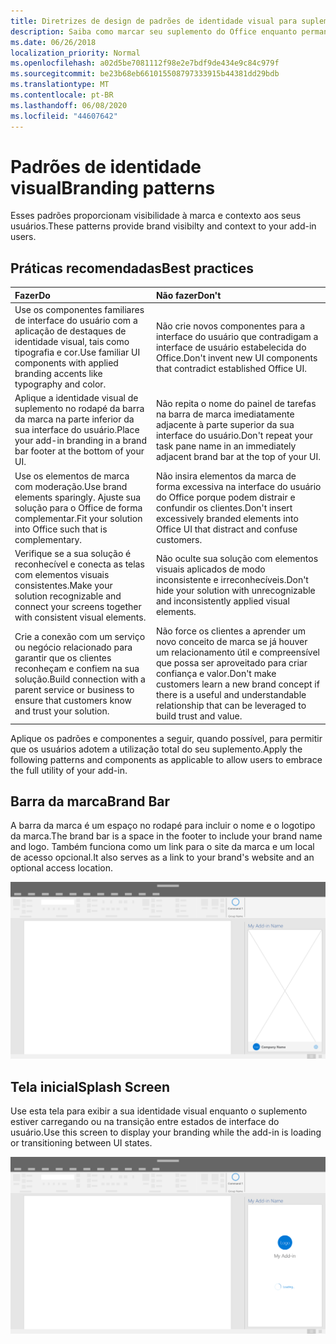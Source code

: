 ```yaml
---
title: Diretrizes de design de padrões de identidade visual para suplementos do Office
description: Saiba como marcar seu suplemento do Office enquanto permanece compatível com o design visual do Office.
ms.date: 06/26/2018
localization_priority: Normal
ms.openlocfilehash: a02d5be7081112f98e2e7bdf9de434e9c84c979f
ms.sourcegitcommit: be23b68eb661015508797333915b44381dd29bdb
ms.translationtype: MT
ms.contentlocale: pt-BR
ms.lasthandoff: 06/08/2020
ms.locfileid: "44607642"
---
```

# <a name="branding-patterns"></a><span data-ttu-id="6f209-103">Padrões de identidade visual</span><span class="sxs-lookup"><span data-stu-id="6f209-103">Branding patterns</span></span>

<span data-ttu-id="6f209-104">Esses padrões proporcionam visibilidade à marca e contexto aos seus usuários.</span><span class="sxs-lookup"><span data-stu-id="6f209-104">These patterns provide brand visibilty and context to your add-in users.</span></span> 

## <a name="best-practices"></a><span data-ttu-id="6f209-105">Práticas recomendadas</span><span class="sxs-lookup"><span data-stu-id="6f209-105">Best practices</span></span>

|<span data-ttu-id="6f209-106">Fazer</span><span class="sxs-lookup"><span data-stu-id="6f209-106">Do</span></span> |<span data-ttu-id="6f209-107">Não fazer</span><span class="sxs-lookup"><span data-stu-id="6f209-107">Don't</span></span>|
|:---- |:----|
| <span data-ttu-id="6f209-108">Use os componentes familiares de interface do usuário com a aplicação de destaques de identidade visual, tais como tipografia e cor.</span><span class="sxs-lookup"><span data-stu-id="6f209-108">Use familiar UI components with applied branding accents like typography and color.</span></span> | <span data-ttu-id="6f209-109">Não crie novos componentes para a interface do usuário que contradigam a interface de usuário estabelecida do Office.</span><span class="sxs-lookup"><span data-stu-id="6f209-109">Don't invent new UI components that contradict established Office UI.</span></span> | 
| <span data-ttu-id="6f209-110">Aplique a identidade visual de suplemento no rodapé da barra da marca na parte inferior da sua interface do usuário.</span><span class="sxs-lookup"><span data-stu-id="6f209-110">Place your add-in branding in a brand bar footer at the bottom of your UI.</span></span> | <span data-ttu-id="6f209-111">Não repita o nome do painel de tarefas na barra de marca imediatamente adjacente à parte superior da sua interface do usuário.</span><span class="sxs-lookup"><span data-stu-id="6f209-111">Don't repeat your task pane name in an immediately adjacent brand bar at the top of your UI.</span></span> |
| <span data-ttu-id="6f209-112">Use os elementos de marca com moderação.</span><span class="sxs-lookup"><span data-stu-id="6f209-112">Use brand elements sparingly.</span></span> <span data-ttu-id="6f209-113">Ajuste sua solução para o Office de forma complementar.</span><span class="sxs-lookup"><span data-stu-id="6f209-113">Fit your solution into Office such that is complementary.</span></span> | <span data-ttu-id="6f209-114">Não insira elementos da marca de forma excessiva na interface do usuário do Office porque podem distrair e confundir os clientes.</span><span class="sxs-lookup"><span data-stu-id="6f209-114">Don't insert excessively branded elements into Office UI that distract and confuse customers.</span></span> |
| <span data-ttu-id="6f209-115">Verifique se a sua solução é reconhecível e conecta as telas com elementos visuais consistentes.</span><span class="sxs-lookup"><span data-stu-id="6f209-115">Make your solution recognizable and connect your screens together with consistent visual elements.</span></span> | <span data-ttu-id="6f209-116">Não oculte sua solução com elementos visuais aplicados de modo inconsistente e irreconhecíveis.</span><span class="sxs-lookup"><span data-stu-id="6f209-116">Don't hide your solution with unrecognizable and inconsistently applied visual elements.</span></span> |
| <span data-ttu-id="6f209-117">Crie a conexão com um serviço ou negócio relacionado para garantir que os clientes reconheçam e confiem na sua solução.</span><span class="sxs-lookup"><span data-stu-id="6f209-117">Build connection with a parent service or business to ensure that customers know and trust your solution.</span></span> | <span data-ttu-id="6f209-118">Não force os clientes a aprender um novo conceito de marca se já houver um relacionamento útil e compreensível que possa ser aproveitado para criar confiança e valor.</span><span class="sxs-lookup"><span data-stu-id="6f209-118">Don't make customers learn a new brand concept if there is a useful and understandable relationship that can be leveraged to build trust and value.</span></span> |


<span data-ttu-id="6f209-119">Aplique os padrões e componentes a seguir, quando possível, para permitir que os usuários adotem a utilização total do seu suplemento.</span><span class="sxs-lookup"><span data-stu-id="6f209-119">Apply the following patterns and components as applicable to allow users to embrace the full utility of your add-in.</span></span>


## <a name="brand-bar"></a><span data-ttu-id="6f209-120">Barra da marca</span><span class="sxs-lookup"><span data-stu-id="6f209-120">Brand Bar</span></span>

<span data-ttu-id="6f209-121">A barra da marca é um espaço no rodapé para incluir o nome e o logotipo da marca.</span><span class="sxs-lookup"><span data-stu-id="6f209-121">The brand bar is a space in the footer to include your brand name and logo.</span></span> <span data-ttu-id="6f209-122">Também funciona como um link para o site da marca e um local de acesso opcional.</span><span class="sxs-lookup"><span data-stu-id="6f209-122">It also serves as a link to your brand's website and an optional access location.</span></span>

![Barra de marca – especificações do painel de tarefas da área de trabalho](../images/add-in-brand-bar.png)

## <a name="splash-screen"></a><span data-ttu-id="6f209-124">Tela inicial</span><span class="sxs-lookup"><span data-stu-id="6f209-124">Splash Screen</span></span>

<span data-ttu-id="6f209-125">Use esta tela para exibir a sua identidade visual enquanto o suplemento estiver carregando ou na transição entre estados de interface do usuário.</span><span class="sxs-lookup"><span data-stu-id="6f209-125">Use this screen to display your branding while the add-in is loading or transitioning between UI states.</span></span>

![Tela inicial da marca – especificações do painel de tarefas da área de trabalho](../images/add-in-splash-screen.png)
